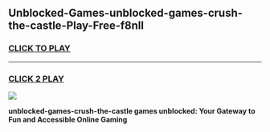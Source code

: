 
## Unblocked-Games-unblocked-games-crush-the-castle-Play-Free-f8nll
<h3>
<a href="https://premium76.site?title=unblocked-games-crush-the-castle&ref=22A">CLICK TO PLAY</a></h3>
<hr>

<h3>
<a href="https://premium76.site?title=unblocked-games-crush-the-castle&ref=22A">CLICK 2 PLAY</a>
  
</h3>

<a href="https://premium76.site?title=unblocked-games-crush-the-castle&ref=22A"><img src="https://clearcache.store/games.png"></a>


**unblocked-games-crush-the-castle games unblocked: Your Gateway to Fun and Accessible Online Gaming**
